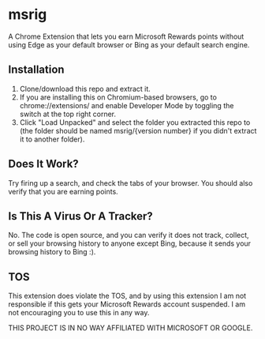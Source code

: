 # msrig
A Chrome Extension that lets you earn Microsoft Rewards points without using Edge as your default browser or Bing as your default search engine.

## Installation

1. Clone/download this repo and extract it.
2. If you are installing this on Chromium-based browsers, go to chrome://extensions/ and enable Developer Mode by toggling the switch at the top right corner.
3. Click "Load Unpacked" and select the folder you extracted this repo to (the folder should be named msrig/{version number} if you didn't extract it to another folder).

## Does It Work?
Try firing up a search, and check the tabs of your browser. You should also verify that you are earning points.

## Is This A Virus Or A Tracker?
No. The code is open source, and you can verify it does not track, collect, or sell your browsing history to anyone except Bing, because it sends your browsing history to Bing :).

## TOS
This extension does violate the TOS, and by using this extension I am not responsible if this gets your Microsoft Rewards account suspended. I am not encouraging you to use this in any way.

THIS PROJECT IS IN NO WAY AFFILIATED WITH MICROSOFT OR GOOGLE.
